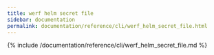 ```yaml
---
title: werf helm secret file
sidebar: documentation
permalink: documentation/reference/cli/werf_helm_secret_file.html
---
```


{% include /documentation/reference/cli/werf_helm_secret_file.md %}
